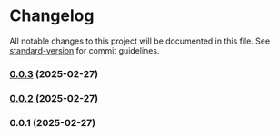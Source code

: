 # Changelog

All notable changes to this project will be documented in this file. See [standard-version](https://github.com/conventional-changelog/standard-version) for commit guidelines.

### [0.0.3](https://github.com/doeixd/create-converter/compare/v0.0.2...v0.0.3) (2025-02-27)

### [0.0.2](https://github.com/doeixd/create-converter/compare/v0.0.1...v0.0.2) (2025-02-27)

### 0.0.1 (2025-02-27)
